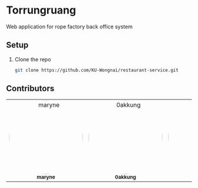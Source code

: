 # Torrungruang

Web application for rope factory back office system

## Setup
1. Clone the repo
    ```sh
    git clone https://github.com/KU-Wongnai/restaurant-service.git
    ```
   
## Contributors
<table>
  <tbody>
    <tr>
      <td align="center"><a href="https://github.com/AmpornSaejaew"><img src="https://avatars.githubusercontent.com/u/98537729?s=500&v=4" width="200px;" style="border-radius: 100%" alt="maryne"/><br /><sub><b>maryne</b></sub></a><br /><small></small></td>
      <td align="center"><a href="https://github.com/0akkung"><img src="https://avatars.githubusercontent.com/u/98578165?s=500&v=4" width="200px;" style="border-radius: 100%" alt="0akkung"/><br /><sub><b>0akkung</b></sub></a><br /><small></small></td>
      <td align="center"><a href="https://github.com/Pompu"><img src="https://avatars.githubusercontent.com/u/98573939?v=4" width="200px;" style="border-radius: 100%" alt="pompu"/><br /><sub><b>Pompu</b></sub></a><br /><small></small></td>
      <td align="center"><a href="https://github.com/Donutto"><img src="https://avatars.githubusercontent.com/u/98575516?v=4" width="200px;" style="border-radius: 100%" alt="donuto"/><br /><sub><b>Donutto</b></sub></a><br /><small></small></td>

  </tbody>
</table>